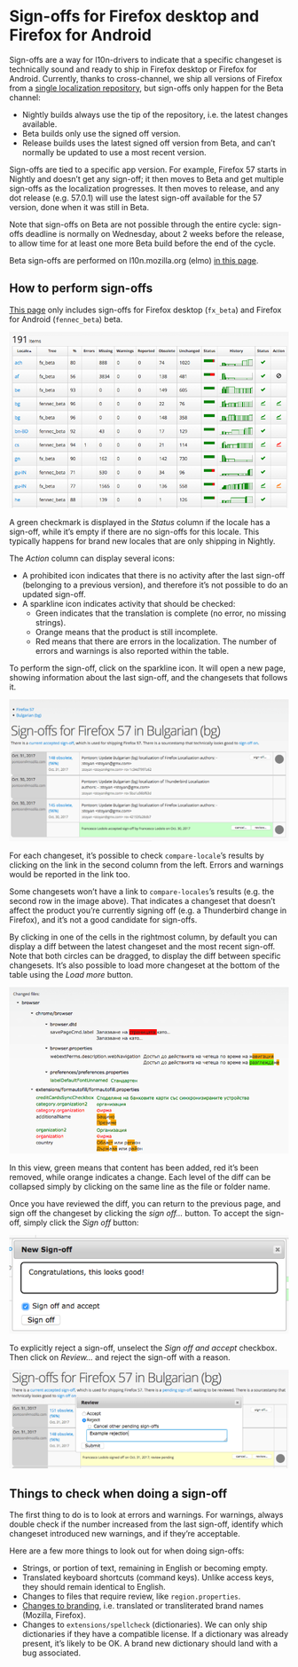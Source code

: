 # Sign-offs for Firefox desktop and Firefox for Android

<!-- toc -->

Sign-offs are a way for l10n-drivers to indicate that a specific changeset is technically sound and ready to ship in Firefox desktop or Firefox for Android. Currently, thanks to cross-channel, we ship all versions of Firefox from a [single localization repository](https://hg.mozilla.org/l10n-central/), but sign-offs only happen for the Beta channel:
* Nightly builds always use the tip of the repository, i.e. the latest changes available.
* Beta builds only use the signed off version.
* Release builds uses the latest signed off version from Beta, and can’t normally be updated to use a most recent version.

Sign-offs are tied to a specific app version. For example, Firefox 57 starts in Nightly and doesn’t get any sign-off; it then moves to Beta and get multiple sign-offs as the localization progresses. It then moves to release, and any dot release (e.g. 57.0.1) will use the latest sign-off available for the 57 version, done when it was still in Beta.

Note that sign-offs on Beta are not possible through the entire cycle: sign-offs deadline is normally on Wednesday, about 2 weeks before the release, to allow time for at least one more Beta build before the end of the cycle.

Beta sign-offs are performed on l10n.mozilla.org (elmo) [in this page](https://l10n.mozilla.org/shipping/dashboard?tree=fennec_beta&tree=fx_beta).

## How to perform sign-offs

[This page](https://l10n.mozilla.org/shipping/dashboard?tree=fennec_beta&tree=fx_beta) only includes sign-offs for Firefox desktop (`fx_beta`) and Firefox for Android (`fennec_beta`) beta.

![Sign-offs table repository](../../assets/images/signoffs/signoffs_table.png)

A green checkmark is displayed in the *Status* column if the locale has a sign-off, while it’s empty if there are no sign-offs for this locale. This typically happens for brand new locales that are only shipping in Nightly.

The *Action* column can display several icons:
* A prohibited icon indicates that there is no activity after the last sign-off (belonging to a previous version), and therefore it’s not possible to do an updated sign-off.
* A sparkline icon indicates activity that should be checked:
    * Green indicates that the translation is complete (no error, no missing strings).
    * Orange means that the product is still incomplete.
    * Red means that there are errors in the localization. The number of errors and warnings is also reported within the table.

To perform the sign-off, click on the sparkline icon. It will open a new page, showing information about the last sign-off, and the changesets that follows it.

![List of changesets](../../assets/images/signoffs/changesets_table.png)

For each changeset, it’s possible to check `compare-locale`’s results by clicking on the link in the second column from the left. Errors and warnings would be reported in the link too.

Some changesets won’t have a link to `compare-locales`’s results (e.g. the second row in the image above). That indicates a changeset that doesn’t affect the product you’re currently signing off (e.g. a Thunderbird change in Firefox), and it’s not a good candidate for sign-offs.

By clicking in one of the cells in the rightmost column, by default you can display a diff between the latest changeset and the most recent sign-off. Note that both circles can be dragged, to display the diff between specific changesets. It’s also possible to load more changeset at the bottom of the table using the *Load more* button.

![Diff view](../../assets/images/signoffs/diff_view.png)

In this view, green means that content has been added, red it’s been removed, while orange indicates a change. Each level of the diff can be collapsed simply by clicking on the same line as the file or folder name.

Once you have reviewed the diff, you can return to the previous page, and sign off the changeset by clicking the *sign off…* button. To accept the sign-off, simply click the *Sign off* button:

![Requesting and accepting a sign-off](../../assets/images/signoffs/accept_signoff.png)

To explicitly reject a sign-off, unselect the *Sign off and accept* checkbox. Then click on *Review…* and reject the sign-off with a reason.

![Rejecting a sign-off](../../assets/images/signoffs/reject_signoff.png)

## Things to check when doing a sign-off

The first thing to do is to look at errors and warnings. For warnings, always double check if the number increased from the last sign-off, identify which changeset introduced new warnings, and if they’re acceptable.

Here are a few more things to look out for when doing sign-offs:
* Strings, or portion of text, remaining in English or becoming empty.
* Translated keyboard shortcuts (command keys). Unlike access keys, they should remain identical to English.
* Changes to files that require review, like `region.properties`.
* [Changes to branding](https://www.mozilla.org/en-US/styleguide/communications/translation/), i.e. translated or transliterated brand names (Mozilla, Firefox).
* Changes to `extensions/spellcheck` (dictionaries). We can only ship dictionaries if they have a compatible license. If a dictionary was already present, it’s likely to be OK. A brand new dictionary should land with a bug associated.
